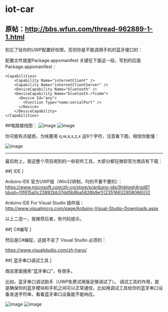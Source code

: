 
# iot-car
原帖：http://bbs.wfun.com/thread-962889-1-1.html
---
别忘了给你的UWP配置好权限，否则你是不能调用手机的蓝牙接口的：

配置文件就是Package.appxmanifest
关键在下面这一段，写到</Applications>的后面
Package.appxmanifest：
```
<Capabilities>
    <Capability Name="internetClient" />
    <Capability Name="internetClientServer" />
    <DeviceCapability Name="bluetooth" />
    <DeviceCapability Name="bluetooth.rfcomm">
      <Device Id="any">
        <Function Type="name:serialPort" />
      </Device>
    </DeviceCapability>
</Capabilities>
```

##电路接线图：
![image](http://bbs.wfun.com/data/attachment/forum/201612/04/000243eyfoyww6w1f92wl8.jpg)
![image](http://bbs.wfun.com/data/attachment/forum/201612/04/100457kownboj8z2xddxhj.jpg.thumb.jpg)

你可能有点疑惑，为啥要用 q,w,a,s,z,x 这6个字符，注意看下图，相信你能懂：

![image](http://bbs.wfun.com/data/attachment/forum/201612/03/235515fskn353drtswl3dd.jpg)

---
最后附上，我这整个项目用到的一些软件工具，大部分都在微软官方商店有下载：

##[ IDE ]

Arduino IDE 官方UWP版（Win32转制，叼的不要不要的）：
https://www.microsoft.com/zh-cn/store/p/arduino-ide/9nblggh4rsd8?tduid=(0f615a0c23892bb37dd5b8ba5828b9e1)(235166)(2858066)()()

Arduino IDE For Visual Studio 插件版：
http://www.visualmicro.com/page/Arduino-Visual-Studio-Downloads.aspx

以上二选一，我推荐后者，有代码提示。

##[ C#编写 ]

然后是C#编程，这就不说了 Visual Studio 必须的：

https://www.visualstudio.com/zh-hans/

##[ 蓝牙串口调试工具 ]

商店里面搜索"蓝牙串口"，有很多。

比如，蓝牙串口调试助手（UWP免费试用版足够调试了）。
调试工具的作用，就是确保你的蓝牙模块和手机之间可以正常通信，比如用调试工具给你的蓝牙串口设备发送字符串，看看蓝牙串口设备能不能响应。

![image](http://bbs.wfun.com/data/attachment/forum/201612/03/212404wxs0sxsmxpm10173.jpg)
![image](http://bbs.wfun.com/data/attachment/forum/201612/03/212407rgeeulvckvykeye4.jpg)
